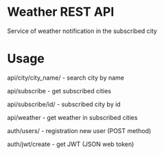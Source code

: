 Weather REST API
================
Service of weather notification in the subscribed city

Usage
=====
api/city/city_name/ - search city by name

api/subscribe       - get subscribed cities

api/subscribe/id/   - subscribed city by id

api/weather         - get weather in subscribed cities


auth/users/         - registration new user (POST method)

auth/jwt/create     - get JWT (JSON web token)
